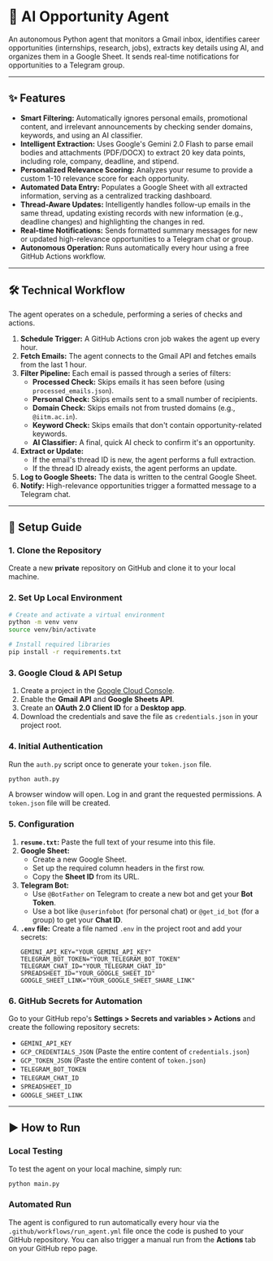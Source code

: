 # 🤖 AI Opportunity Agent

An autonomous Python agent that monitors a Gmail inbox, identifies career opportunities (internships, research, jobs), extracts key details using AI, and organizes them in a Google Sheet. It sends real-time notifications for opportunities to a Telegram group.

---
## ✨ Features

* **Smart Filtering:** Automatically ignores personal emails, promotional content, and irrelevant announcements by checking sender domains, keywords, and using an AI classifier.
* **Intelligent Extraction:** Uses Google's Gemini 2.0 Flash to parse email bodies and attachments (PDF/DOCX) to extract 20 key data points, including role, company, deadline, and stipend.
* **Personalized Relevance Scoring:** Analyzes your resume to provide a custom 1-10 relevance score for each opportunity.
* **Automated Data Entry:** Populates a Google Sheet with all extracted information, serving as a centralized tracking dashboard.
* **Thread-Aware Updates:** Intelligently handles follow-up emails in the same thread, updating existing records with new information (e.g., deadline changes) and highlighting the changes in red.
* **Real-time Notifications:** Sends formatted summary messages for new or updated high-relevance opportunities to a Telegram chat or group.
* **Autonomous Operation:** Runs automatically every hour using a free GitHub Actions workflow.

---
## 🛠️ Technical Workflow

The agent operates on a schedule, performing a series of checks and actions.



1.  **Schedule Trigger:** A GitHub Actions cron job wakes the agent up every hour.
2.  **Fetch Emails:** The agent connects to the Gmail API and fetches emails from the last 1 hour.
3.  **Filter Pipeline:** Each email is passed through a series of filters:
    * **Processed Check:** Skips emails it has seen before (using `processed_emails.json`).
    * **Personal Check:** Skips emails sent to a small number of recipients.
    * **Domain Check:** Skips emails not from trusted domains (e.g., `@iitm.ac.in`).
    * **Keyword Check:** Skips emails that don't contain opportunity-related keywords.
    * **AI Classifier:** A final, quick AI check to confirm it's an opportunity.
4.  **Extract or Update:**
    * If the email's thread ID is new, the agent performs a full extraction.
    * If the thread ID already exists, the agent performs an update.
5.  **Log to Google Sheets:** The data is written to the central Google Sheet.
6.  **Notify:** High-relevance opportunities trigger a formatted message to a Telegram chat.

---
## 🚀 Setup Guide

### **1. Clone the Repository**
Create a new **private** repository on GitHub and clone it to your local machine.

### **2. Set Up Local Environment**
```bash
# Create and activate a virtual environment
python -m venv venv
source venv/bin/activate

# Install required libraries
pip install -r requirements.txt
```

### **3. Google Cloud & API Setup**
1.  Create a project in the [Google Cloud Console](https://console.cloud.google.com/).
2.  Enable the **Gmail API** and **Google Sheets API**.
3.  Create an **OAuth 2.0 Client ID** for a **Desktop app**.
4.  Download the credentials and save the file as `credentials.json` in your project root.

### **4. Initial Authentication**
Run the `auth.py` script once to generate your `token.json` file.
```bash
python auth.py
```
A browser window will open. Log in and grant the requested permissions. A `token.json` file will be created.

### **5. Configuration**
1.  **`resume.txt`:** Paste the full text of your resume into this file.
2.  **Google Sheet:**
    * Create a new Google Sheet.
    * Set up the required column headers in the first row.
    * Copy the **Sheet ID** from its URL.
3.  **Telegram Bot:**
    * Use `@BotFather` on Telegram to create a new bot and get your **Bot Token**.
    * Use a bot like `@userinfobot` (for personal chat) or `@get_id_bot` (for a group) to get your **Chat ID**.
4.  **`.env` file:** Create a file named `.env` in the project root and add your secrets:
    ```
    GEMINI_API_KEY="YOUR_GEMINI_API_KEY"
    TELEGRAM_BOT_TOKEN="YOUR_TELEGRAM_BOT_TOKEN"
    TELEGRAM_CHAT_ID="YOUR_TELEGRAM_CHAT_ID"
    SPREADSHEET_ID="YOUR_GOOGLE_SHEET_ID"
    GOOGLE_SHEET_LINK="YOUR_GOOGLE_SHEET_SHARE_LINK"
    ```

### **6. GitHub Secrets for Automation**
Go to your GitHub repo's **Settings > Secrets and variables > Actions** and create the following repository secrets:
* `GEMINI_API_KEY`
* `GCP_CREDENTIALS_JSON` (Paste the entire content of `credentials.json`)
* `GCP_TOKEN_JSON` (Paste the entire content of `token.json`)
* `TELEGRAM_BOT_TOKEN`
* `TELEGRAM_CHAT_ID`
* `SPREADSHEET_ID`
* `GOOGLE_SHEET_LINK`

---
## ▶️ How to Run

### **Local Testing**
To test the agent on your local machine, simply run:
```bash
python main.py
```

### **Automated Run**
The agent is configured to run automatically every hour via the `.github/workflows/run_agent.yml` file once the code is pushed to your GitHub repository. You can also trigger a manual run from the **Actions** tab on your GitHub repo page.
